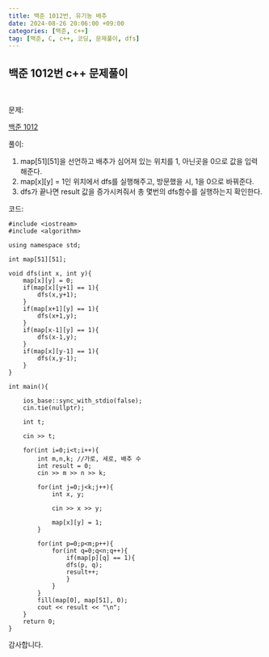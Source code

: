 ```yaml
---
title: 백준 1012번, 유기농 배추
date: 2024-08-26 20:06:00 +09:00
categories: [백준, c++]
tag: [백준, C, c++, 코딩, 문제풀이, dfs]
---
```


## 백준 1012번 c++ 문제풀이
<br>

문제:

[백준 1012](https://www.acmicpc.net/problem/1012)

풀이:

1. map[51][51]을 선언하고 배추가 심어져 있는 위치를 1, 아닌곳을 0으로 값을 입력해준다.
2. map[x][y] = 1인 위치에서 dfs를 실행해주고, 방문했을 시, 1을 0으로 바꿔준다.
3. dfs가 끝나면 result 값을 증가시켜줘서 총 몇번의 dfs함수를 실행하는지 확인한다.

코드:

    #include <iostream>
    #include <algorithm>

    using namespace std;

    int map[51][51];

    void dfs(int x, int y){
        map[x][y] = 0;
        if(map[x][y+1] == 1){
            dfs(x,y+1);
        }
        if(map[x+1][y] == 1){
            dfs(x+1,y);
        }
        if(map[x-1][y] == 1){
            dfs(x-1,y);
        }
        if(map[x][y-1] == 1){
            dfs(x,y-1);
        }
    }

    int main(){
    
        ios_base::sync_with_stdio(false);
        cin.tie(nullptr);

        int t;

        cin >> t;

        for(int i=0;i<t;i++){
            int m,n,k; //가로, 세로, 배추 수
            int result = 0;
            cin >> m >> n >> k;

            for(int j=0;j<k;j++){
                int x, y;

                cin >> x >> y;

                map[x][y] = 1;
            }

            for(int p=0;p<m;p++){
                for(int q=0;q<n;q++){
                    if(map[p][q] == 1){
                    dfs(p, q);
                    result++;
                    }
                }
            }
            fill(map[0], map[51], 0);
            cout << result << "\n";
        }
        return 0;
    } 

감사합니다.